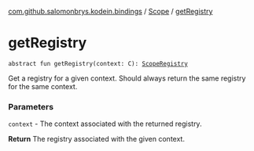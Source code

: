[com.github.salomonbrys.kodein.bindings](../index.md) / [Scope](index.md) / [getRegistry](.)

# getRegistry

`abstract fun getRegistry(context: C): `[`ScopeRegistry`](../-scope-registry/index.md)

Get a registry for a given context. Should always return the same registry for the same context.

### Parameters

`context` - The context associated with the returned registry.

**Return**
The registry associated with the given context.


